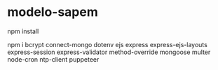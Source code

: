 # modelo-sapem

npm install

npm i bcrypt connect-mongo dotenv ejs express express-ejs-layouts express-session express-validator method-override mongoose multer node-cron ntp-client puppeteer
